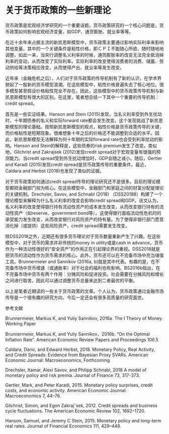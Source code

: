 # 关于货币政策的一些新理论

货币政策是宏观经济学研究的一个重要话题。货币政策研究的一个核心问题是，货币政策如何影响宏观经济变量，如GDP、通货膨胀、就业率等等。

在近十余年来占据主流的新凯恩斯模型中，货币政策主要通过影响实际利率来影响其他变量。其中的一个关键条件是粘性价格，即ＣＰＩ不能随心所欲、随时随地地调整。如此一来，当央行调整名义利率的时候，通货膨胀率的改变无法完全抵消掉利率的变动，从而改变了实际利率。实际利率的改变使得消费者的消费、储蓄、劳动供给等决策相应改变，从而使得产出、就业率等发生改变。

近年来（金融危机之后），人们对于货币政策的传导机制有了新的认识，在学术界掀起了一股新的货币模型浪潮。在这些模型中，粘性价格普遍失去了核心地位。很多模型甚至假设价格粘性完全不存在。因此，这些模型中的货币政策传导机制与新凯恩斯模型有很大的区别。在这里，笔者想总结一下其中一个重要的传导机制：credit spread。

首先是一些实证结果。Hanson and Stein (2015)发现，当名义利率受到外生扰动时，十年期债券的名义和实际forward rate都会发生改变。这个发现挑战了新凯恩斯模型的理论基础。按照新凯恩斯模型的观点，粘性价格是货币政策传导的关键，而价格粘性是短期现象。很难想象十年之后的价格还不能调整到合适的水平。因此，新凯恩斯模型无法解释为何十年期的实际forward rate也会受到利率扰动的影响。Hanson and Stein的解释是，这些债券的risk premium发生了改变。类似地，Gilchrist and Zakrajsek (2012)发现credit spread对于宏观变量有很强的预测能力。当credit spread受到外生扰动增加时，GDP会随之减小。随后，Gertler and Karadi (2015)发现credit spread是货币政策传导的重要条件。最近，Caldara and Herbst (2018)也发现了类似的证据。

对于货币政策如何通过credit spread传导的理论研究还不是很多。目前的理论模型都把金融部门视为核心。在这些模型中，金融部门和家庭之间的财富分配是理论的关键机制。Drechsler, Savov, and Schnabl (2018) （DSS20188）构建了一个理论模型来解释为什么名义利率的改变会影响credit spread和GDP。该文认为，名义利率的改变使得银行持有流动性资产的成本发生改变，从而改变银行持有的流动性资产（如reserve、government bond等）。这使得银行面临流动性危机时的承受能力发生改变，从而改变银行对风险资产的持有量。为了使得非银行部门愿意消化掉（或提供）这些风险资产，credit spread需要发生改变。

除DSS2018之外，近期还有很多货币理论对于货币数量重新产生了兴趣。在这些模型中，对于货币的需求并非传统的money in utility或是cash in advance。货币作为一种流动性很好的“安全资产”的作用正在引起理论界的重视。DSS2018就是把货币的流动性作为货币需求的核心。此外，货币还可以在不完备市场中充当储值工具。Brunnermeier and Sannikov (2016a, b)就是其中代表。有趣的是，在不完备市场中货币增速（或通胀率）对于社会的福利也有影响。BS2016b指出，在不完备市场中货币有两个作用：分摊风险和促进投资。社会需要在分摊风险和增长之间进行取舍，因此可以通过调整货币总量来达到二者最优的平衡。

以上是笔者近期读的一些关于货币政策的文章。个人认为，货币政策通过金融市场传导是一个很有趣的研究方向，今后一定还会有很多高质量的研究面世。



参考文献

Brunnermeier, Markus K, and Yuliy Sannikov, 2016a. The I Theory of Money. Working Paper

Brunnermeier, Markus K, and Yuliy Sannikov，2016b. “On the Optimal Inflation Rate”. American Economic Review Papers and Proceedings 106.5

Caldara, Dario, and Edward Herbst, 2018. Monetary Policy, Real Activity, and
Credit Spreads: Evidence from Bayesian Proxy SVARs. American Economic Journal: Macroeconomics, Forthcoming

Drechsler, Itamar, Alexi Savov, and Philipp Schnabl, 2018 A model of monetary policy and risk premia. Journal of Finance 73, 317-373.

Gertler, Mark, and Peter Karadi, 2015. Monetary policy surprises, credit costs, and economic activity. American Economic Journal: Macroeconomics 7, 44–76.

Gilchrist, Simon, and Egon Zakrajˇsek, 2012. Credit spreads and business cycle fluctuations. The American Economic Review 102, 1692–1720.

Hanson, Samuel, and Jeremy C Stein, 2015. Monetary policy and long-term real rates.
Journal of Financial Economics 111, 429–448.